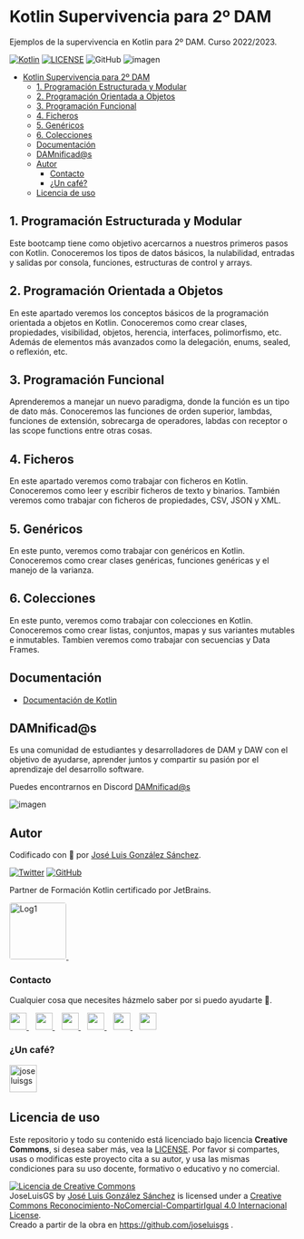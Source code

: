 # Kotlin Supervivencia para 2º DAM

Ejemplos de la supervivencia en Kotlin para 2º DAM. Curso 2022/2023.

[![Kotlin](https://img.shields.io/badge/Code-Kotlin-blueviolet)](https://kotlinlang.org/)
[![LICENSE](https://img.shields.io/badge/License-CC-%23e64545)](https://joseluisgs.github.io/docs/license/)
![GitHub](https://img.shields.io/github/last-commit/joseluisgs/Kotlin-Supervivencia-2DAM-2022-2023)
![imagen](https://repository-images.githubusercontent.com/3432266/7e79bf80-7aa6-11eb-9cbd-d7bda7eaf1aa)

- [Kotlin Supervivencia para 2º DAM](#kotlin-supervivencia-para-2º-dam)
  - [1. Programación Estructurada y Modular](#1-programación-estructurada-y-modular)
  - [2. Programación Orientada a Objetos](#2-programación-orientada-a-objetos)
  - [3. Programación Funcional](#3-programación-funcional)
  - [4. Ficheros](#4-ficheros)
  - [5. Genéricos](#5-genéricos)
  - [6. Colecciones](#6-colecciones)
  - [Documentación](#documentación)
  - [DAMnificad@s](#damnificads)
  - [Autor](#autor)
    - [Contacto](#contacto)
    - [¿Un café?](#un-café)
  - [Licencia de uso](#licencia-de-uso)

## 1. Programación Estructurada y Modular

Este bootcamp tiene como objetivo acercarnos a nuestros primeros pasos con Kotlin. Conoceremos los tipos de datos
básicos, la nulabilidad, entradas y salidas por consola, funciones, estructuras de control y arrays.

## 2. Programación Orientada a Objetos

En este apartado veremos los conceptos básicos de la programación orientada a objetos en Kotlin. Conoceremos como crear
clases, propiedades, visibilidad, objetos, herencia, interfaces, polimorfismo, etc. Además de elementos más avanzados
como la delegación, enums, sealed, o reflexión, etc.

## 3. Programación Funcional

Aprenderemos a manejar un nuevo paradigma, donde la función es un tipo de dato más. Conoceremos las funciones de orden
superior, lambdas, funciones de extensión, sobrecarga de operadores, labdas con receptor o las scope functions entre
otras cosas.

## 4. Ficheros

En este apartado veremos como trabajar con ficheros en Kotlin. Conoceremos como leer y escribir ficheros de texto y
binarios. También veremos como trabajar con ficheros de propiedades, CSV, JSON y XML.

## 5. Genéricos
En este punto, veremos como trabajar con genéricos en Kotlin. Conoceremos como crear clases genéricas, funciones genéricas y el manejo de la varianza.

## 6. Colecciones
En este punto, veremos como trabajar con colecciones en Kotlin. Conoceremos como crear listas, conjuntos, mapas y sus variantes mutables e inmutables. Tambien veremos como trabajar con secuencias y Data Frames.

## Documentación

- [Documentación de Kotlin](https://kotlinlang.org/docs/home.html)

## DAMnificad@s

Es una comunidad de estudiantes y desarrolladores de DAM y DAW con el objetivo de ayudarse, aprender juntos y compartir
su pasión por el aprendizaje del desarrollo software.

Puedes encontrarnos en Discord [DAMnificad@s](https://discord.gg/HWf9f4gc)

![imagen](https://pbs.twimg.com/media/FCFV4W6WQAQTANd?format=jpg)

## Autor

Codificado con :sparkling_heart: por [José Luis González Sánchez](https://twitter.com/joseluisgonsan).

[![Twitter](https://img.shields.io/twitter/follow/joseluisgonsan?style=social)](https://twitter.com/joseluisgonsan)
[![GitHub](https://img.shields.io/github/followers/joseluisgs?style=social)](https://github.com/joseluisgs)

Partner de Formación Kotlin certificado por JetBrains.

 <a href="https://www.jetbrains.com/es-es/company/partners/kotlin/" target="_blank"> 
    <img loading="lazy" style="border-radius: 0.25rem;" 
      src="https://i.imgur.com/Ca7Yu1B.png" alt="Log1" height="100"
      borderRadius='1rem' boxShadow = '0 5px 18px rgba(0,0,0,0.3)'>
  </a> &nbsp;

### Contacto

<p>
  Cualquier cosa que necesites házmelo saber por si puedo ayudarte 💬.
</p>
<p>
 <a href="https://joseluisgs.github.io/" target="_blank">
        <img src="https://joseluisgs.github.io/img/favicon.png" 
    height="30">
    </a>  &nbsp;&nbsp;
    <a href="https://github.com/joseluisgs" target="_blank">
        <img src="https://distreau.com/github.svg" 
    height="30">
    </a> &nbsp;&nbsp;
        <a href="https://twitter.com/joseluisgonsan" target="_blank">
        <img src="https://i.imgur.com/U4Uiaef.png" 
    height="30">
    </a> &nbsp;&nbsp;
    <a href="https://www.linkedin.com/in/joseluisgonsan" target="_blank">
        <img src="https://upload.wikimedia.org/wikipedia/commons/thumb/c/ca/LinkedIn_logo_initials.png/768px-LinkedIn_logo_initials.png" 
    height="30">
    </a>  &nbsp;&nbsp;
    <a href="https://discordapp.com/users/joseluisgs#3560" target="_blank">
        <img src="https://logodownload.org/wp-content/uploads/2017/11/discord-logo-4-1.png" 
    height="30"> 
    </a> &nbsp;&nbsp;
    <a href="https://g.dev/joseluisgs" target="_blank">
        <img loading="lazy" src="https://googlediscovery.com/wp-content/uploads/google-developers.png" 
    height="30">
    </a>    
</p>

### ¿Un café?

<p><a href="https://www.buymeacoffee.com/joseluisgs"> <img align="left" src="https://cdn.buymeacoffee.com/buttons/v2/default-blue.png" height="48" alt="joseluisgs" /></a></p><br><br><br>

## Licencia de uso

Este repositorio y todo su contenido está licenciado bajo licencia **Creative Commons**, si desea saber más, vea
la [LICENSE](https://joseluisgs.github.io/docs/license/). Por favor si compartes, usas o modificas este proyecto cita a
su autor, y usa las mismas condiciones para su uso docente, formativo o educativo y no comercial.

<a rel="license" href="http://creativecommons.org/licenses/by-nc-sa/4.0/"><img alt="Licencia de Creative Commons" style="border-width:0" src="https://i.creativecommons.org/l/by-nc-sa/4.0/88x31.png" /></a><br /><span xmlns:dct="http://purl.org/dc/terms/" property="dct:title">
JoseLuisGS</span>
by <a xmlns:cc="http://creativecommons.org/ns#" href="https://joseluisgs.github.io/" property="cc:attributionName" rel="cc:attributionURL">
José Luis González Sánchez</a> is licensed under
a <a rel="license" href="http://creativecommons.org/licenses/by-nc-sa/4.0/">Creative Commons
Reconocimiento-NoComercial-CompartirIgual 4.0 Internacional License</a>.<br />Creado a partir de la obra
en <a xmlns:dct="http://purl.org/dc/terms/" href="https://github.com/joseluisgs" rel="dct:source">https://github.com/joseluisgs</a>
.